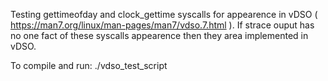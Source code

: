 Testing gettimeofday and clock_gettime syscalls for appearence in vDSO ( https://man7.org/linux/man-pages/man7/vdso.7.html ). If strace ouput has no one fact of these syscalls appearence 
then they area implemented in vDSO.

To compile and run: ./vdso_test_script
